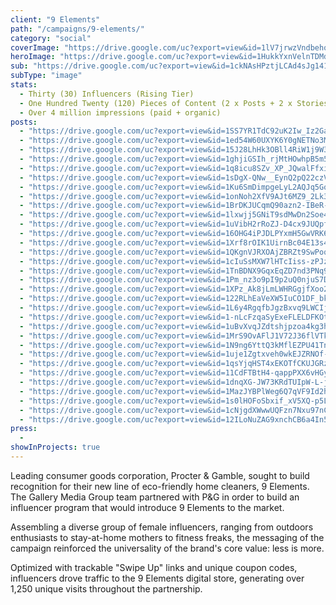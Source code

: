 ```yaml
---
client: "9 Elements"
path: "/campaigns/9-elements/"
category: "social"
coverImage: "https://drive.google.com/uc?export=view&id=1lV7jrwzVndbehqTEyBwsajc-Pg14Fekt"
heroImage: "https://drive.google.com/uc?export=view&id=1HukkYxnVelnTDMdI2WYk2R_k07lyZnqz"
sub: "https://drive.google.com/uc?export=view&id=1ckNAsHPztjLCAd4sJg1418cdwXX9mof_"
subType: "image"
stats:
  - Thirty (30) Influencers (Rising Tier)
  - One Hundred Twenty (120) Pieces of Content (2 x Posts + 2 x Stories w/ Swipe Up)
  - Over 4 million impressions (paid + organic)
posts:
  - "https://drive.google.com/uc?export=view&id=1SS7YR1TdC92uK2Iw_Iz2Garxo8888sPY"
  - "https://drive.google.com/uc?export=view&id=1ed54W60UXYK6Y0gNETNo3M79Wb0hjxBq"
  - "https://drive.google.com/uc?export=view&id=15J28LhHk3OBll4RiW1j9W3R9qlK8jqWK"
  - "https://drive.google.com/uc?export=view&id=1ghjiGSIh_rjMtHOwhpB5m57yvSFG_il7"
  - "https://drive.google.com/uc?export=view&id=1q8icu8SZv_XP_JQwalFfxifVQAuPQgjT"
  - "https://drive.google.com/uc?export=view&id=1sDgX-QNw__EynQ2pQ22czVs5O2AL2m_Q"
  - "https://drive.google.com/uc?export=view&id=1Ku6SmDimpgeLyL2AQJq5GqCqpaqR8-jv"
  - "https://drive.google.com/uc?export=view&id=1onNoh2XfV9AJt6MZ9_2Lk323ELdXRIkj"
  - "https://drive.google.com/uc?export=view&id=1BrDKJUCqmQ90azn2-IBeR-0cMcHswOJO"
  - "https://drive.google.com/uc?export=view&id=1lxwjj5GNiT9sdMwDn2Soe4JQCtKcGF54"
  - "https://drive.google.com/uc?export=view&id=1uVibH2rRoZJ-D4cx9JUQpfyiuI0g-lCL"
  - "https://drive.google.com/uc?export=view&id=16OHG4iPJDLPYxmH5GwVRK6RFpClkzmEI"
  - "https://drive.google.com/uc?export=view&id=1Xrf8rOIK1UirnBc04E13s4FdwalwlVFb"
  - "https://drive.google.com/uc?export=view&id=1QKgnVJRXOAjZBRZt9SwPoqPX1auSuzEo"
  - "https://drive.google.com/uc?export=view&id=1cIuSsMXW7lHTcIiss-zPJz3ckcTYBVzv"
  - "https://drive.google.com/uc?export=view&id=1TnBDNX9GqxEqZD7nd3PNq9Rm22rE98xs"
  - "https://drive.google.com/uc?export=view&id=1Pm_nz3o9pI9p2uQ0njuS7DEMHC6gHfO5"
  - "https://drive.google.com/uc?export=view&id=1XPz_Ak8jLmLWHRGgjfXoo2FA9_3l6jQF"
  - "https://drive.google.com/uc?export=view&id=122RLhEaVeXW5IuCO1DF_bkruXwzQ9XDI"
  - "https://drive.google.com/uc?export=view&id=1L6y4RgqfbJgzBxvq9LWCIj-tETAvmCHX"
  - "https://drive.google.com/uc?export=view&id=1-nLcFzqaSyExeFLELDFKOt-agLv5yjPE"
  - "https://drive.google.com/uc?export=view&id=1uBvXvqJZdtshjpzoa4kg3hWormkxPrQc"
  - "https://drive.google.com/uc?export=view&id=1MrS9OvAFlJ1V72J36flVTkSFrDLEIYsw"
  - "https://drive.google.com/uc?export=view&id=1N9ng6YttQ3kMflEZPU41Tnemmf2C8r3v"
  - "https://drive.google.com/uc?export=view&id=1uje1Zgtxveh0wkEJZRNOf-AUMPmVQpdn"
  - "https://drive.google.com/uc?export=view&id=1qsYjqHST4xEKOTfCKUJGRzXBgegoclB_"
  - "https://drive.google.com/uc?export=view&id=11CdFTBtH4-qappPXX6vHGyYj2t079hfS"
  - "https://drive.google.com/uc?export=view&id=1dnqXG-JW73KRdTUIpW-L-jFtIgtWam7n"
  - "https://drive.google.com/uc?export=view&id=1MazJYBPlWeg6Q7qVF9Id2hW3OQclK0-o"
  - "https://drive.google.com/uc?export=view&id=1s0lHOFoSbxif_xV5XQ-p5LmZiAaTO50c"
  - "https://drive.google.com/uc?export=view&id=1cNjgdXWwwUQFzn7Nxu97nCJs5VcZr8Lh"
  - "https://drive.google.com/uc?export=view&id=12ILoNuZAG9xnchCB6a4In5qYqlw9lnYw"
press:
  -
showInProjects: true
---
```


Leading consumer goods corporation, Procter & Gamble, sought to build recognition for their new line of eco-friendly home cleaners, 9 Elements. The Gallery Media Group team partnered with P&G in order to build an influencer program that would introduce 9 Elements to the market.

Assembling a diverse group of female influencers, ranging from outdoors enthusiasts to stay-at-home mothers to fitness freaks, the messaging of the campaign reinforced the universality of the brand's core value: less is more.

Optimized with trackable "Swipe Up" links and unique coupon codes, influencers drove traffic to the 9 Elements digital store, generating over 1,250 unique visits throughout the partnership.

